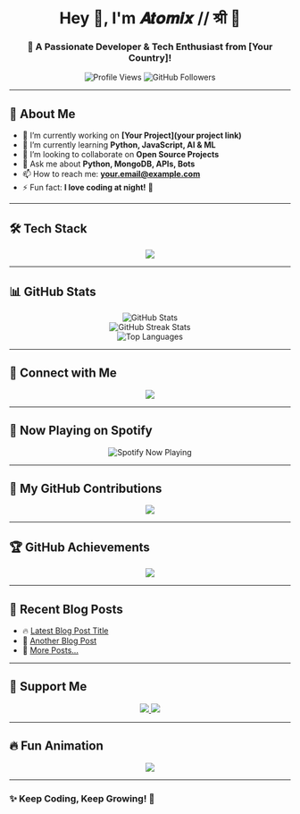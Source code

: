 <!-- Heading -->
<h1 align="center">Hey 👋, I'm 𝑨𝒕𝒐𝒎𝒊𝒙 // श्री 🌾 </h1>
<h3 align="center">🚀 A Passionate Developer & Tech Enthusiast from [Your Country]!</h3>

<!-- Profile Views & Followers -->
<p align="center">
  <img src="https://komarev.com/ghpvc/?username=atomixshivi65&label=Profile%20Views&color=0e75b6&style=flat" alt="Profile Views" />
  <img src="https://img.shields.io/github/followers/atomixshivi65?label=Followers&style=social" alt="GitHub Followers" />
</p>

---

## 🌟 **About Me**  
- 🔭 I’m currently working on **[Your Project](your project link)**  
- 🌱 I’m currently learning **Python, JavaScript, AI & ML**  
- 👯 I’m looking to collaborate on **Open Source Projects**  
- 💬 Ask me about **Python, MongoDB, APIs, Bots**  
- 📫 How to reach me: **[your.email@example.com](email@example.com)**  
- ⚡ Fun fact: **I love coding at night!** 🌙  

---

## 🛠️ **Tech Stack**
<p align="center">
  <img src="https://skillicons.dev/icons?i=python,js,nodejs,mongodb,react,html,css,git,github,heroku,linux" />
</p>

---

## 📊 **GitHub Stats**  
<p align="center">
  <img src="https://github-readme-stats.vercel.app/api?username=atomixshivi65&show_icons=true&theme=tokyonight" alt="GitHub Stats" />
  <br>
  <img src="https://github-readme-streak-stats.herokuapp.com/?user=atomixshivi65&theme=tokyonight" alt="GitHub Streak Stats" />
  <br>
  <img src="https://github-readme-stats.vercel.app/api/top-langs/?username=atomixshivi65&layout=compact&theme=tokyonight" alt="Top Languages" />
</p>

---

## 🔗 **Connect with Me**  
<p align="center">
  <a href="https://t.me/Atomix_i"><img src="https://img.shields.io/badge/Telegram-2CA5E0?style=for-the-badge&logo=telegram&logoColor=white" /></a>


---

## 🎵 **Now Playing on Spotify**  
<p align="center">
  <img src="https://spotify-github-profile.vercel.app/api/view?uid=yourspotifyid&cover_image=true&theme=default" alt="Spotify Now Playing" />
</p>

---

## 🎯 **My GitHub Contributions**  
<p align="center">
  <img src="https://github-readme-activity-graph.vercel.app/graph?username=atomixshivi65&theme=react-dark&hide_border=true&area=true" />
</p>

---

## 🏆 **GitHub Achievements**  
<p align="center">
  <img src="https://github-profile-trophy.vercel.app/?username=atomixshivi65&theme=tokyonight&margin-w=10" />
</p>

---

## 📝 **Recent Blog Posts**
<!-- BLOG-POST-LIST:START -->
- 🔥 [Latest Blog Post Title](https://yourblog.com/post-link)
- 🧠 [Another Blog Post](https://yourblog.com/another-post)
- 🚀 [More Posts...](https://yourblog.com)
<!-- BLOG-POST-LIST:END -->

---

## 💖 **Support Me**  
<p align="center">
  <a href="https://www.buymeacoffee.com/yourusername">
    <img src="https://img.shields.io/badge/Buy%20Me%20A%20Coffee-F5EBC9?style=for-the-badge&logo=buy-me-a-coffee&logoColor=black" />
  </a>
  <a href="https://ko-fi.com/yourusername">
    <img src="https://img.shields.io/badge/Ko--fi-ff5f5f?style=for-the-badge&logo=ko-fi&logoColor=white" />
  </a>
</p>

---

## 🔥 **Fun Animation**
<p align="center">
  <img src="https://readme-typing-svg.demolab.com?font=Fira+Code&size=22&pause=1000&color=F70000&center=true&width=435&lines=Welcome+to+My+Profile!;I+Love+Coding+%26+Open+Source!;Let+%26+ 𝑨𝒕𝒐𝒎𝒊𝒙 // श्री 🌾!" />
</p>

---

### **✨ Keep Coding, Keep Growing! 🚀**
